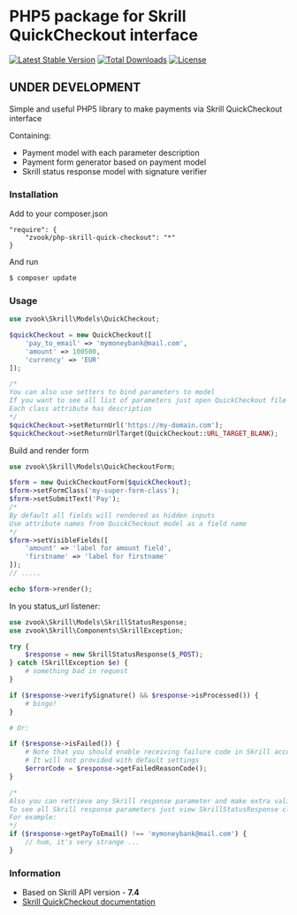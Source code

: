 # PHP5 package for Skrill QuickCheckout interface

[![Latest Stable Version](https://poser.pugx.org/zvook/php-skrill-quick-checkout/v/stable)](https://packagist.org/packages/zvook/php-skrill-quick-checkout)
[![Total Downloads](https://poser.pugx.org/zvook/php-skrill-quick-checkout/downloads)](https://packagist.org/packages/zvook/php-skrill-quick-checkout)
[![License](https://poser.pugx.org/zvook/php-skrill-quick-checkout/license)](https://packagist.org/packages/zvook/php-skrill-quick-checkout)

UNDER DEVELOPMENT
-----------------

Simple and useful PHP5 library to make payments via Skrill QuickCheckout interface

Containing:
- Payment model with each parameter description
- Payment form generator based on payment model
- Skrill status response model with signature verifier

### Installation

Add to your composer.json

```
"require": {
    "zvook/php-skrill-quick-checkout": "*"
}
```

And run

```sh
$ composer update
```

### Usage

```php
use zvook\Skrill\Models\QuickCheckout;

$quickCheckout = new QuickCheckout([
    'pay_to_email' => 'mymoneybank@mail.com',
    'amount' => 100500,
    'currency' => 'EUR'
]);

/*
You can also use setters to bind parameters to model
If you want to see all list of parameters just open QuickCheckout file
Each class attribute has description
*/
$quickCheckout->setReturnUrl('https://my-domain.com');
$quickCheckout->setReturnUrlTarget(QuickCheckout::URL_TARGET_BLANK);
```

Build and render form

```php
use zvook\Skrill\Models\QuickCheckoutForm;

$form = new QuickCheckoutForm($quickCheckout);
$form->setFormClass('my-super-form-class');
$form->setSubmitText('Pay');
/*
By default all fields will rendered as hidden inputs
Use attribute names from QuickCheckout model as a field name
*/
$form->setVisibleFields([
    'amount' => 'label for amount field',
    'firstname' => 'label for firstname'
]);
// .....

echo $form->render();
```

In you status_url listener:

```php
use zvook\Skrill\Models\SkrillStatusResponse;
use zvook\Skrill\Components\SkrillException;

try {
    $response = new SkrillStatusResponse($_POST);
} catch (SkrillException $e) {
    # something bad in request
}

if ($response->verifySignature() && $response->isProcessed()) {
    # bingo!
}

# Or:

if ($response->isFailed()) {
    # Note that you should enable receiving failure code in Skrill account before
    # It will not provided with default settings
    $errorCode = $response->getFailedReasonCode();
}

/*
Also you can retrieve any Skrill response parameter and make extra validation you want.
To see all Skrill response parameters just view SkrillStatusResponse class attributes
For example:
*/
if ($response->getPayToEmail() !== 'mymoneybank@mail.com') {
    // hum, it's very strange ...
}
```

### Information

- Based on Skrill API version - **7.4**
- [Skrill QuickCheckout documentation](https://www.skrill.com/fileadmin/content/pdf/Skrill_Quick_Checkout_Guide.pdf)